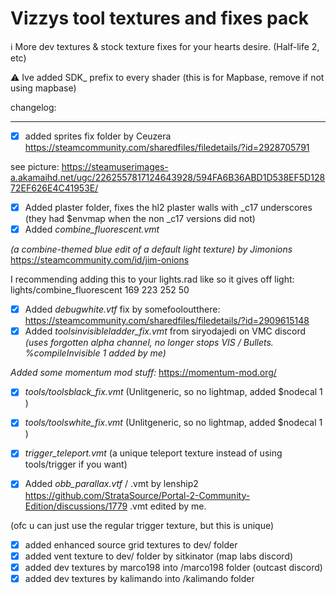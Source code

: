 # Vizzys tool textures and fixes pack
ℹ️ More dev textures & stock texture fixes for your hearts desire. (Half-life 2, etc)

⚠️ Ive added SDK_ prefix to every shader (this is for Mapbase, remove if not using mapbase)

changelog:


---
- [x] added sprites fix folder by Ceuzera 
https://steamcommunity.com/sharedfiles/filedetails/?id=2928705791

see picture: https://steamuserimages-a.akamaihd.net/ugc/2262557817124643928/594FA6B36ABD1D538EF5D12872EF626E4C41953E/

- [x] Added plaster folder, fixes the hl2 plaster walls with _c17 underscores (they had $envmap when the non _c17 versions did not)
- [x] Added *combine_fluorescent.vmt*

*(a combine-themed blue edit of a default light texture) by Jimonions* https://steamcommunity.com/id/jim-onions

I recommending adding this to your lights.rad like so it gives off light: lights/combine_fluorescent	169 223 252 50

- [x] Added *debugwhite.vtf* fix by somefooloutthere: https://steamcommunity.com/sharedfiles/filedetails/?id=2909615148
- [x] Added *toolsinvisibleladder_fix.vmt* from siryodajedi on VMC discord 
*(uses forgotten alpha channel, no longer stops VIS / Bullets. %compileInvisible 1 added by me)*

*Added some momentum mod stuff:* https://momentum-mod.org/  
- [x] *tools/toolsblack_fix.vmt* (Unlitgeneric, so no lightmap, added $nodecal 1 )
- [x] *tools/toolswhite_fix.vmt* (Unlitgeneric, so no lightmap, added $nodecal 1 )
- [x] *trigger_teleport.vmt* (a unique teleport texture instead of using tools/trigger if you want)

- [x] Added *obb_parallax.vtf* / .vmt by lenship2 
https://github.com/StrataSource/Portal-2-Community-Edition/discussions/1779  .vmt edited by me.

(ofc u can just use the regular trigger texture, but this is unique)
- [x] added enhanced source grid textures to dev/ folder
- [x] added vent texture to dev/ folder by sitkinator  (map labs discord)
- [x] added dev textures by marco198 into /marco198 folder (outcast discord)
- [x] added dev textures by kalimando into /kalimando folder
